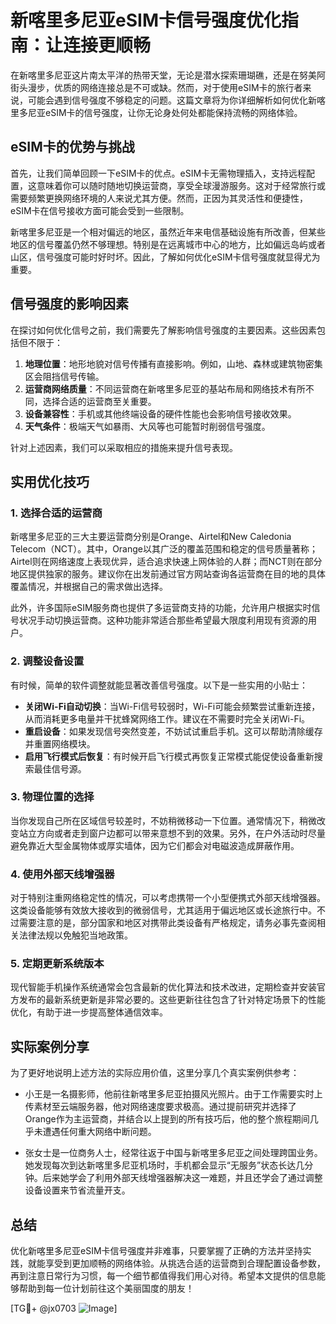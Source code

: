 # 新喀里多尼亚eSIM卡信号强度优化指南：让连接更顺畅

在新喀里多尼亚这片南太平洋的热带天堂，无论是潜水探索珊瑚礁，还是在努美阿街头漫步，优质的网络连接总是不可或缺。然而，对于使用eSIM卡的旅行者来说，可能会遇到信号强度不够稳定的问题。这篇文章将为你详细解析如何优化新喀里多尼亚eSIM卡的信号强度，让你无论身处何处都能保持流畅的网络体验。

## eSIM卡的优势与挑战

首先，让我们简单回顾一下eSIM卡的优点。eSIM卡无需物理插入，支持远程配置，这意味着你可以随时随地切换运营商，享受全球漫游服务。这对于经常旅行或需要频繁更换网络环境的人来说尤其方便。然而，正因为其灵活性和便捷性，eSIM卡在信号接收方面可能会受到一些限制。

新喀里多尼亚是一个相对偏远的地区，虽然近年来电信基础设施有所改善，但某些地区的信号覆盖仍然不够理想。特别是在远离城市中心的地方，比如偏远岛屿或者山区，信号强度可能时好时坏。因此，了解如何优化eSIM卡信号强度就显得尤为重要。

## 信号强度的影响因素

在探讨如何优化信号之前，我们需要先了解影响信号强度的主要因素。这些因素包括但不限于：

1. **地理位置**：地形地貌对信号传播有直接影响。例如，山地、森林或建筑物密集区会阻挡信号传输。
2. **运营商网络质量**：不同运营商在新喀里多尼亚的基站布局和网络技术有所不同，选择合适的运营商至关重要。
3. **设备兼容性**：手机或其他终端设备的硬件性能也会影响信号接收效果。
4. **天气条件**：极端天气如暴雨、大风等也可能暂时削弱信号强度。

针对上述因素，我们可以采取相应的措施来提升信号表现。

## 实用优化技巧

### 1. 选择合适的运营商

新喀里多尼亚的三大主要运营商分别是Orange、Airtel和New Caledonia Telecom（NCT）。其中，Orange以其广泛的覆盖范围和稳定的信号质量著称；Airtel则在网络速度上表现优异，适合追求快速上网体验的人群；而NCT则在部分地区提供独家的服务。建议你在出发前通过官方网站查询各运营商在目的地的具体覆盖情况，并根据自己的需求做出选择。

此外，许多国际eSIM服务商也提供了多运营商支持的功能，允许用户根据实时信号状况手动切换运营商。这种功能非常适合那些希望最大限度利用现有资源的用户。

### 2. 调整设备设置

有时候，简单的软件调整就能显著改善信号强度。以下是一些实用的小贴士：

- **关闭Wi-Fi自动切换**：当Wi-Fi信号较弱时，Wi-Fi可能会频繁尝试重新连接，从而消耗更多电量并干扰蜂窝网络工作。建议在不需要时完全关闭Wi-Fi。
- **重启设备**：如果发现信号突然变差，不妨试试重启手机。这可以帮助清除缓存并重置网络模块。
- **启用飞行模式后恢复**：有时候开启飞行模式再恢复正常模式能促使设备重新搜索最佳信号源。

### 3. 物理位置的选择

当你发现自己所在区域信号较差时，不妨稍微移动一下位置。通常情况下，稍微改变站立方向或者走到窗户边都可以带来意想不到的效果。另外，在户外活动时尽量避免靠近大型金属物体或厚实墙体，因为它们都会对电磁波造成屏蔽作用。

### 4. 使用外部天线增强器

对于特别注重网络稳定性的情况，可以考虑携带一个小型便携式外部天线增强器。这类设备能够有效放大接收到的微弱信号，尤其适用于偏远地区或长途旅行中。不过需要注意的是，部分国家和地区对携带此类设备有严格规定，请务必事先查阅相关法律法规以免触犯当地政策。

### 5. 定期更新系统版本

现代智能手机操作系统通常会包含最新的优化算法和技术改进，定期检查并安装官方发布的最新系统更新是非常必要的。这些更新往往包含了针对特定场景下的性能优化，有助于进一步提高整体通信效率。

## 实际案例分享

为了更好地说明上述方法的实际应用价值，这里分享几个真实案例供参考：

- 小王是一名摄影师，他前往新喀里多尼亚拍摄风光照片。由于工作需要实时上传素材至云端服务器，他对网络速度要求极高。通过提前研究并选择了Orange作为主运营商，并结合以上提到的所有技巧后，他的整个旅程期间几乎未遭遇任何重大网络中断问题。
  
- 张女士是一位商务人士，经常往返于中国与新喀里多尼亚之间处理跨国业务。她发现每次到达新喀里多尼亚机场时，手机都会显示“无服务”状态长达几分钟。后来她学会了利用外部天线增强器解决这一难题，并且还学会了通过调整设备设置来节省流量开支。

## 总结

优化新喀里多尼亚eSIM卡信号强度并非难事，只要掌握了正确的方法并坚持实践，就能享受到更加顺畅的网络体验。从挑选合适的运营商到合理配置设备参数，再到注意日常行为习惯，每一个细节都值得我们用心对待。希望本文提供的信息能够帮助到每一位计划前往这个美丽国度的朋友！

[TG💪+ @jx0703 ![Image](https://github.com/user-attachments/assets/dbca1d08-cadb-493c-b0ec-ad6f7a83f270)]